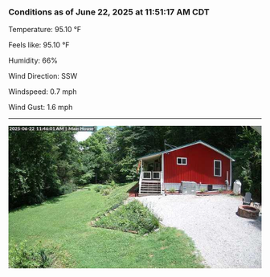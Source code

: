 ### Conditions as of June 22, 2025 at 11:51:17 AM CDT 

Temperature: 95.10 &deg;F

Feels like: 95.10 &deg;F

Humidity: 66%

Wind Direction: SSW

Windspeed: 0.7 mph

Wind Gust: 1.6 mph

---

<img src="./images/latest.jpeg"/>

